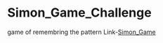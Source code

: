 # Simon_Game_Challenge
game of remembring the pattern
Link-[Simon_Game](https://pavitrakumargupta.github.io//Simon_Game_Challenge/simon-game/index.html)
